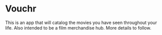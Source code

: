 # Vouchr

This is an app that will catalog the movies you have seen throughout your life. Also intended to be a film merchandise hub. More details to follow.
